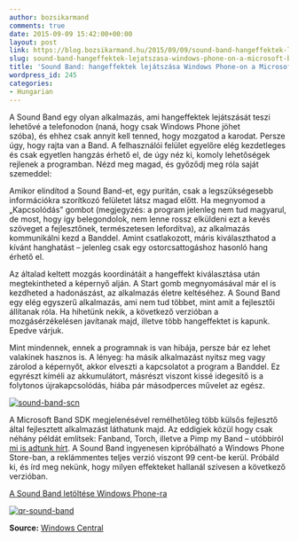 ```yaml
---
author: bozsikarmand
comments: true
date: 2015-09-09 15:42:00+00:00
layout: post
link: https://blog.bozsikarmand.hu/2015/09/09/sound-band-hangeffektek-lejatszasa-windows-phone-on-a-microsoft-band-mozgatasaval/
slug: sound-band-hangeffektek-lejatszasa-windows-phone-on-a-microsoft-band-mozgatasaval
title: 'Sound Band: hangeffektek lejátszása Windows Phone-on a Microsoft Band mozgatásával'
wordpress_id: 245
categories:
- Hungarian
---
```


A Sound Band egy olyan alkalmazás, ami hangeffektek lejátszását teszi lehetővé a telefonodon (naná, hogy csak Windows Phone jöhet szóba), és ehhez csak annyit kell tenned, hogy mozgatod a karodat. Persze úgy, hogy rajta van a Band. A felhasználói felület egyelőre elég kezdetleges és csak egyetlen hangzás érhető el, de úgy néz ki, komoly lehetőségek rejlenek a programban. Nézd meg magad, és győződj meg róla saját szemeddel:



Amikor elindítod a Sound Band-et, egy puritán, csak a legszükségesebb információkra szorítkozó felületet látsz magad előtt. Ha megnyomod a „Kapcsolódás” gombot (megjegyzés: a program jelenleg nem tud magyarul, de most, hogy így belegondolok, nem lenne rossz elküldeni ezt a kevés szöveget a fejlesztőnek, természetesen lefordítva), az alkalmazás kommunikálni kezd a Banddel. Amint csatlakozott, máris kiválaszthatod a kívánt hanghatást – jelenleg csak egy ostorcsattogáshoz hasonló hang érhető el.

Az általad keltett mozgás koordinátáit a hangeffekt kiválasztása után megtekintheted a képernyő alján. A Start gomb megnyomásával már el is kezdheted a hadonászást, az alkalmazás életre keltéséhez. A Sound Band egy elég egyszerű alkalmazás, ami nem tud többet, mint amit a fejlesztői állítanak róla. Ha hihetünk nekik, a következő verzióban a mozgásérzékelésen javítanak majd, illetve több hangeffektet is kapunk. Epedve várjuk.

Mint mindennek, ennek a programnak is van hibája, persze bár ez lehet valakinek hasznos is. A lényeg: ha másik alkalmazást nyitsz meg vagy zárolod a képernyőt, akkor elveszti a kapcsolatot a program a Banddel. Ez egyrészt kíméli az akkumulátort, másrészt viszont kissé idegesítő is a folytonos újrakapcsolódás, hiába pár másodperces művelet az egész.

[![sound-band-scn](https://armands.blog/static/images/sound-band-scn.png)](https://armands.blog/static/images/sound-band-scn.png)

A Microsoft Band SDK megjelenésével remélhetőleg több külsős fejlesztő által fejlesztett alkalmazást láthatunk majd. Az eddigiek közül hogy csak néhány példát említsek: Fanband, Torch, illetve a Pimp my Band – utóbbiról [mi is adtunk hírt](http://winmagazin.hu/2015/03/egy-kulsos-alkalmazas-segitsegevel-megvaltoztathatod-a-microsoft-band-nyelvi-beallitasait/). A Sound Band ingyenesen kipróbálható a Windows Phone Store-ban, a reklámmentes teljes verzió viszont 99 cent-be kerül. Próbáld ki, és írd meg nekünk, hogy milyen effekteket hallanál szívesen a következő verzióban.

<a href="http://www.windowsphone.com/s?appid=c071b9d8-7edb-4360-9d51-1fdd940a89fc" title="soundband" target="_blank">A Sound Band letöltése Windows Phone-ra</a>

[![qr-sound-band](https://armands.blog/static/images/qr-sound-band.png)](https://armands.blog/static/images/qr-sound-band.png)

__Source:__ [Windows Central](http://www.windowscentral.com/sound-band-sound-effects-microsoft-band)